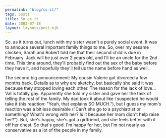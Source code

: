 ```yaml
---
permalink: "blog/so-it/"
tags: posts
title: So as it
date: 2003-07-18
layout: layouts/post.njk
---
```


So, as it turns out, lunch with my sister wasn't a purely social event. It was to annouce several important family things to me. So, over my sesame chicken, Sarah and Robert told me that their second child is due in February. Jack will be just over 2 years old, and I'll be an uncle for the 2nd time. This time around, they'll probably find out the sex of the baby before they have it, and hopefully they'll tell us the name before hand as well.

The second big announcement: My cousin Valerie got divorced a few months back. Details as to why are sketchy, but basically she said it was because they stopped loving each other. The reason for the lack of love... Val is totally gay. Apparently she told my sister and gave her the task of telling the rest of the family. My dad took it about like I suspected he would take it (his reaction: "Yeah, that explains SO MUCH."), but I guess my mom's reaction was a bit less desirable ("Can't she go to a psychiatrist or something? What's wrong with her? Is it because her mom didn't help raise her?"). But, she's happy, she's got a girlfriend, and she feels better with it off her chest. So that's good. I'm happy for her, but I'm not nearly as conservative as a lot of the people in my family.